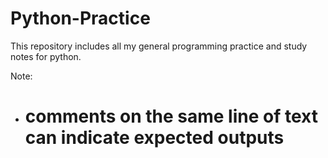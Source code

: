 # Python-Practice

This repository includes all my general programming practice and study notes for python.

Note: 
  - # comments on the same line of text can indicate expected outputs

